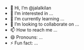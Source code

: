 - 👋 Hi, I’m @jalalkilan
- 👀 I’m interested in ...
- 🌱 I’m currently learning ...
- 💞️ I’m looking to collaborate on ...
- 📫 How to reach me ...
- 😄 Pronouns: ...
- ⚡ Fun fact: ...

<!---
jalalkilan/jalalkilan is a ✨ special ✨ repository because its `README.md` (this file) appears on your GitHub profile.
You can click the Preview link to take a look at your changes.
--->

